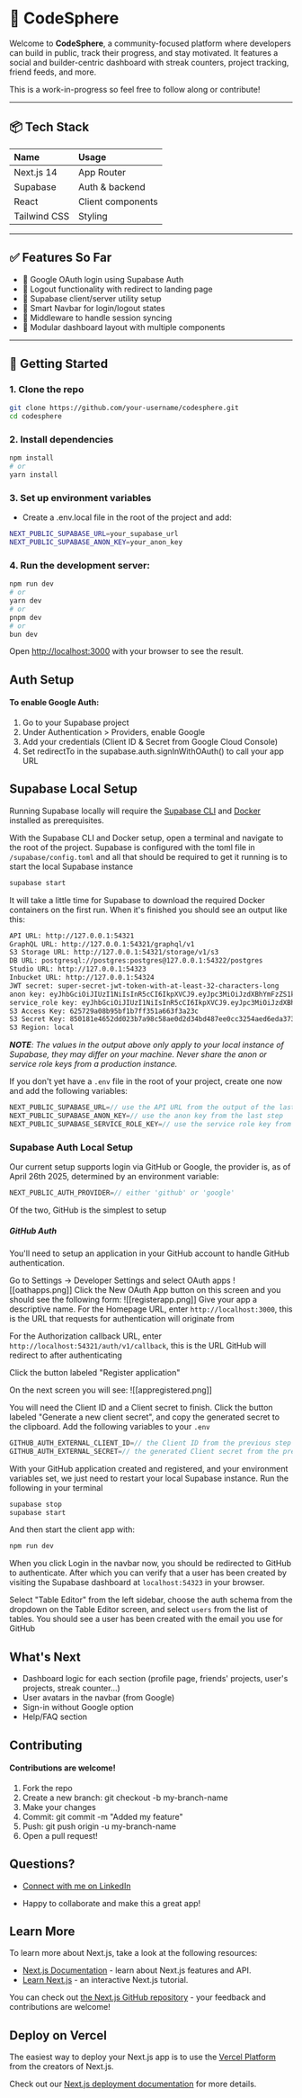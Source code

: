 # 🧠 CodeSphere

Welcome to **CodeSphere**, a community-focused platform where developers can build in public, track their progress, and stay motivated. It features a social and builder-centric dashboard with streak counters, project tracking, friend feeds, and more.

This is a work-in-progress so feel free to follow along or contribute!

---

## 📦 Tech Stack

| Name | Usage | 
| :--- | :--- | 
| Next.js 14 | App Router |
| Supabase | Auth & backend |
| React | Client components | 
| Tailwind CSS | Styling | 

---

## ✅ Features So Far

- 🔐 Google OAuth login using Supabase Auth
- 🚪 Logout functionality with redirect to landing page
- 🧠 Supabase client/server utility setup
- 🧭 Smart Navbar for login/logout states
- 🔄 Middleware to handle session syncing
- 🧩 Modular dashboard layout with multiple components

---

## 🚀 Getting Started

### 1. Clone the repo

```bash
git clone https://github.com/your-username/codesphere.git
cd codesphere
```
### 2. Install dependencies 

```bash
npm install
# or
yarn install
```
### 3. Set up environment variables
- Create a .env.local file in the root of the project and add:
```bash
NEXT_PUBLIC_SUPABASE_URL=your_supabase_url
NEXT_PUBLIC_SUPABASE_ANON_KEY=your_anon_key
```
### 4. Run the development server:

```bash
npm run dev
# or
yarn dev
# or
pnpm dev
# or
bun dev
```

Open [http://localhost:3000](http://localhost:3000) with your browser to see the result.

## Auth Setup
#### To enable Google Auth:
1. Go to your Supabase project
2. Under Authentication > Providers, enable Google
3. Add your credentials (Client ID & Secret from Google Cloud Console)
4. Set redirectTo in the supabase.auth.signInWithOAuth() to call your app URL

## Supabase Local Setup
Running Supabase locally will require the [Supabase CLI](https://supabase.com/docs/guides/local-development?queryGroups=package-manager&package-manager=npm) and [Docker](https://docs.docker.com/engine/install/) installed as prerequisites.

With the Supabase CLI and Docker setup, open a terminal and navigate to the root of the project. Supabase is configured with the toml file in `/supabase/config.toml` and all that should be required to get it running is to start the local Supabase instance

```bash
supabase start
```

It will take a little time for Supabase to download the required Docker containers on the first run. When it's finished you should see an output like this:

```bash
API URL: http://127.0.0.1:54321
GraphQL URL: http://127.0.0.1:54321/graphql/v1
S3 Storage URL: http://127.0.0.1:54321/storage/v1/s3
DB URL: postgresql://postgres:postgres@127.0.0.1:54322/postgres
Studio URL: http://127.0.0.1:54323
Inbucket URL: http://127.0.0.1:54324
JWT secret: super-secret-jwt-token-with-at-least-32-characters-long
anon key: eyJhbGciOiJIUzI1NiIsInR5cCI6IkpXVCJ9.eyJpc3MiOiJzdXBhYmFzZS1kZW1vIiwicm9sZSI6ImFub24iLCJleHAiOjE5ODM4MTI5OTZ9.CRXP1A7WOeoJeXxjNni43kdQwgnWNReilDMblYTn_I0
service_role key: eyJhbGciOiJIUzI1NiIsInR5cCI6IkpXVCJ9.eyJpc3MiOiJzdXBhYmFzZS1kZW1vIiwicm9sZSI6InNlcnZpY2Vfcm9sZSIsImV4cCI6MTk4MzgxMjk5Nn0.EGIM96RAZx35lJzdJsyH-qQwv8Hdp7fsn3W0YpN81IU
S3 Access Key: 625729a08b95bf1b7ff351a663f3a23c
S3 Secret Key: 850181e4652dd023b7a98c58ae0d2d34bd487ee0cc3254aed6eda37307425907
S3 Region: local

```

***NOTE**: The values in the output above only apply to your local instance of Supabase, they may differ on your machine. Never share the anon or service role keys from a production instance.*

If you don't yet have a `.env` file in the root of your project, create one now and add the following variables:
```typescript
NEXT_PUBLIC_SUPABASE_URL=// use the API URL from the output of the last step
NEXT_PUBLIC_SUPABASE_ANON_KEY=// use the anon key from the last step
NEXT_PUBLIC_SUPABASE_SERVICE_ROLE_KEY=// use the service role key from last step
```

### Supabase Auth Local Setup
Our current setup supports login via GitHub or Google, the provider is, as of April 26th 2025, determined by an environment variable:
```typescript
NEXT_PUBLIC_AUTH_PROVIDER=// either 'github' or 'google'
```

Of the two, GitHub is the simplest to setup

##### GitHub Auth
You'll need to setup an application in your GitHub account to handle GitHub authentication.

Go to Settings -> Developer Settings and select OAuth apps
![[oathapps.png]]
Click the New OAuth App button on this screen and you should see the following form:
![[registerapp.png]]
Give your app a descriptive name. For the Homepage URL, enter `http://localhost:3000`, this is the URL that requests for authentication will originate from

For the Authorization callback URL, enter `http://localhost:54321/auth/v1/callback`, this is the URL GitHub will redirect to after authenticating

Click the button labeled "Register application"

On the next screen you will see:
![[appregistered.png]]

You will need the Client ID and a Client secret to finish. Click the button labeled "Generate a new client secret", and copy the generated secret to the clipboard. Add the following variables to your `.env`

```typescript
GITHUB_AUTH_EXTERNAL_CLIENT_ID=// the Client ID from the previous step
GITHUB_AUTH_EXTERNAL_SECRET=// the generated Client secret from the previous step
```

With your GitHub application created and registered, and your environment variables set, we just need to restart your local Supabase instance. Run the following in your terminal
```bash
supabase stop
supabase start
```

And then start the client app with:
```bash
npm run dev
```

When you click Login in the navbar now, you should be redirected to GitHub to authenticate. After which you can verify that a user has been created by visiting the Supabase dashboard at `localhost:54323` in your browser.

Select "Table Editor" from the left sidebar, choose the auth schema from the dropdown on the Table Editor screen, and select `users` from the list of tables. You should see a user has been created with the email you use for GitHub
## What's Next
- Dashboard logic for each section (profile page, friends' projects, user's projects, streak counter...)
- User avatars in the navbar (from Google)
- Sign-in without Google option
- Help/FAQ section

## Contributing 
#### Contributions are welcome!

1. Fork the repo
2. Create a new branch: git checkout -b my-branch-name
3. Make your changes
4. Commit: git commit -m "Added my feature"
5. Push: git push origin -u my-branch-name
6. Open a pull request!

## Questions?
- [Connect with me on LinkedIn](https://www.linkedin.com/in/christinmartin)

- Happy to collaborate and make this a great app!


## Learn More

To learn more about Next.js, take a look at the following resources:

- [Next.js Documentation](https://nextjs.org/docs) - learn about Next.js features and API.
- [Learn Next.js](https://nextjs.org/learn) - an interactive Next.js tutorial.

You can check out [the Next.js GitHub repository](https://github.com/vercel/next.js) - your feedback and contributions are welcome!

## Deploy on Vercel

The easiest way to deploy your Next.js app is to use the [Vercel Platform](https://vercel.com/new?utm_medium=default-template&filter=next.js&utm_source=create-next-app&utm_campaign=create-next-app-readme) from the creators of Next.js.

Check out our [Next.js deployment documentation](https://nextjs.org/docs/app/building-your-application/deploying) for more details.


